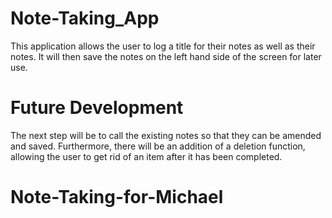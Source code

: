 # Note-Taking_App

This application allows the user to log a title for their notes as well as their notes. It will then save the notes on the left hand side of the screen for later use. 

# Future Development

The next step will be to call the existing notes so that they can be amended and saved. Furthermore, there will be an addition of a deletion function, allowing the user to get rid of an item after it has been completed. 


# Note-Taking-for-Michael
